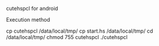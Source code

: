 cutehspcl for android

Execution method

cp cutehspcl /data/local/tmp/
cp start.hs /data/local/tmp/
cd /data/local/tmp/
chmod 755 cutehspcl
./cutehspcl
